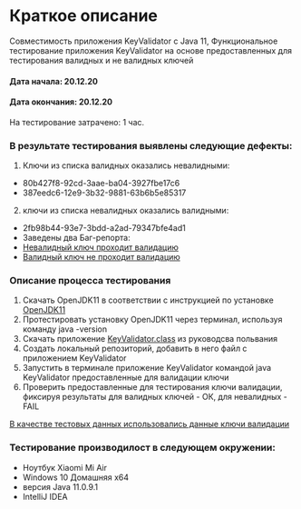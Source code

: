 # Краткое описание
 Совместимость приложения KeyValidator c Java 11, Функциональное тестирование приложения KeyValidator на основе предоставленных для тестирования валидных и не валидных ключей
#### Дата начала: 20.12.20
#### Дата окончания: 20.12.20

На тестирование затрачено: 1 час.

### В результате тестирования выявлены следующие дефекты:
1. Ключи из списка валидных оказались невалидными:
* 80b427f8-92cd-3aae-ba04-3927fbe17c6
* 387eedc6-12e9-3b32-9881-63b6b5e85317
2. ключи из списка невалидных оказались валидными:
* 2fb98b44-93e7-3bdd-a2ad-79347bfe4ad1
* Заведены два Баг-репорта:
* [Невалидный ключ проходит валидацию](https://github.com/friklen/KeyValidator-/issues/2#issue-772371962)
* [Валидный ключ не проходит валидацию](https://github.com/friklen/KeyValidator-/issues/1#issue-772367266)

### Описание процесса тестирования
1. Скачать OpenJDK11 в соответствии с инструкцией по установке [OpenJDK11](https://github.com/netology-code/javaqa-homeworks/blob/master/intro/openjdk11-manual.md)
2. Протестировать установку OpenJDK11 через терминал, используя команду java -version
3. Скачать приложение [KeyValidator.class](https://github.com/netology-code/javaqa-homeworks/blob/master/intro/user-manual.md) из руководсва польвания
4. Создать локальный репозиторий, добавить в него файл с приложением KeyValidator
5. Запустить в терминале приложение KeyValidator командой java KeyValidator  предоставленные для валидации ключи
6. Проверить предоставленные для тестирования ключи валидации, фиксируя результаты для валидных ключей - ОК, для невалидных - FAIL

[В качестве тестовых данных использовались данные ключи валидации ](https://github.com/netology-code/javaqa-homeworks/blob/master/intro/user-manual.md)



### Тестирование производилост в следующем окружении:
*  Ноутбук Xiaomi Mi Air
* Windows 10 Домашняя x64
* версия Java 11.0.9.1
* IntelliJ IDEA

